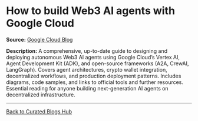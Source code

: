 # How to build Web3 AI agents with Google Cloud

**Source:** [Google Cloud Blog](https://cloud.google.com/blog/products/ai-machine-learning/build-web3-ai-agents-with-google-cloud)

**Description:**
A comprehensive, up-to-date guide to designing and deploying autonomous Web3 AI agents using Google Cloud’s Vertex AI, Agent Development Kit (ADK), and open-source frameworks (A2A, CrewAI, LangGraph). Covers agent architectures, crypto wallet integration, decentralized workflows, and production deployment patterns. Includes diagrams, code samples, and links to official tools and further resources. Essential reading for anyone building next-generation AI agents on decentralized infrastructure.

---

[Back to Curated Blogs Hub](./README.md)
